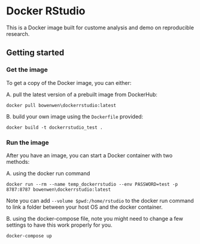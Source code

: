 # Docker RStudio

This is a Docker image built for custome analysis and demo on reproducible research.

## Getting started

### Get the image

To get a copy of the Docker image, you can either:

A. pull the latest version of a prebuilt image from DockerHub:

`docker pull bowenwen\dockerrstudio:latest`

B. build your own image using the `Dockerfile` provided:

`docker build -t dockerrstudio_test .`

### Run the image

After you have an image, you can start a Docker container with two methods:

A. using the docker run command

`docker run --rm --name temp_dockerrstudio --env PASSWORD=test -p 8787:8787 bowenwen\dockerrstudio:latest`

Note you can add `--volume $pwd:/home/rstudio` to the docker run command to link a folder between your host OS and the docker container.

B. using the docker-compose file, note you might need to change a few settings to have this work properly for you.

`docker-compose up`

